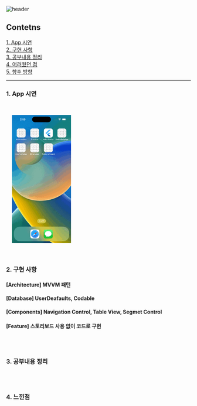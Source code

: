 


![header](https://capsule-render.vercel.app/api?type=waving&color=gradient&height=250&section=header&text=TODO%20App%20mini%project&fontSize=40&animation=fadeIn&fontAlign=28)

## Contetns

[1. App 시연](#1-app-시연)<br/>
[2. 구현 사항](#2-구현-사항)<br/>
[3. 공부내용 정리](#3-공부내용-정리)<br/>
[4. 어려웠던 점](#4-어려웠던-점)<br/>
[5. 향후 방향](#5-향후-방향)<br/>

--- 

### 1. App 시연 

<br/>

&nbsp;&nbsp;&nbsp;&nbsp;<img src="Simulator Screen Recording - iPhone 14 Pro - 2023-08-04 at 14.55.55.gif" height="350"><br/><br/>

#

### 2. 구현 사항

#### [**Architecture**] MVVM 패턴 <br/>
#### [**Database**] UserDeafaults, Codable <br/>
#### [**Components**] Navigation Control, Table View, Segmet Control <br/>
#### [**Feature**] 스토리보드 사용 없이 코드로 구현

<br/>

#

### 3. 공부내용 정리

<br/>

#

### 4. 느낀점
